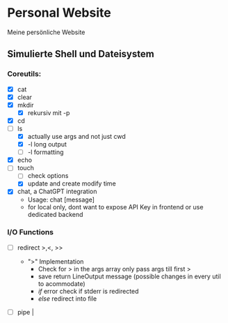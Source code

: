 # Personal Website

Meine persönliche Website

## Simulierte Shell und Dateisystem

### Coreutils:

- [x] cat
- [x] clear
- [x] mkdir
  - [x] rekursiv mit -p
- [x] cd
- [ ] ls
  - [x] actually use args and not just cwd
  - [x] -l long output
  - [ ] -l formatting
- [x] echo
- [ ] touch
  - [ ] check options
  - [x] update and create modify time
- [x] chat, a ChatGPT integration
  - Usage: chat [message]
  - for local only, dont want to expose API Key in frontend or use dedicated backend

### I/O Functions

- [ ] redirect >,<, >>

  - ">" Implementation
    - Check for > in the args array only pass args till first >
    - save return LineOutput message (possible changes in every util to acommodate)
    - _if_ error check if stderr is redirected
    - _else_ redirect into file

- [ ] pipe |
